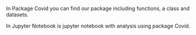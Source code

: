 In Package Covid you can find our package including functions, a class and datasets. 

In Jupyter Notebook is jupyter notebook with analysis using package Covid.